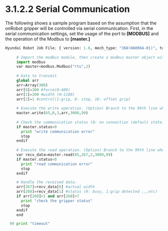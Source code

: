 ﻿# 3.1.2.2 Serial Communication

 The following shows a sample program based on the assumption that the onRobot gripper will be controlled via serial communication. First, in the serial communication settings, set the usage of the port to **\[MODBUS]** and the operation of the Modbus to **\[master.]**


``` python
Hyundai Robot Job File; { version: 1.6, mech_type: "368(HA006A-01)", total_axis: 6, aux_axis: 0 }
     
     # Import the modbus module, then create a modbus master object with a constructor (set the communication type and port number.)  
     import modbus
     var master=modbus.Modbus("rtu",2)
     
     # Data to transmit
     global arr
     arr=Array(300)
     arr[0]=300 #force(0–400)
     arr[1]=200 #width (0–1100)
     arr[2]=1 #control(1:grip, 8: stop, 16: offset grip)
     
     # Execute the write operation. (Option) Branch to the 99th line when exceeding 3000 msec.
     master.write(65,0,3,arr,3000,99)
     
     # Check the communication status (0: no connection (default state), 1: normal state, -1: communication failure, -2: timeout error.)
     if master.status<0
       print "write communication error"
       stop
     endif
     
     # Execute the read operation. (Option) Branch to the 99th line when exceeding 3000 msec.
     var recv_data=master.read(65,267,2,3000,99)
     if master.status<0
       print "read communication error"
       stop
     endif

     # Handle the received data.
     arr[267]=recv_data[0] #actual width
     arr[268]=recv_data[1] #status (0: busy, 1:grip detected ,,,etc)
     if arr[268]<1 and arr[268]>7
       print "check the gripper status"
       stop
     endif
     end

  99 print "timeout"

```
